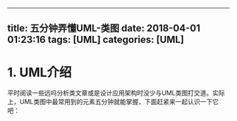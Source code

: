 
---
title: 五分钟弄懂UML-类图
date: 2018-04-01 01:23:16
tags: [UML]
categories: [UML]
---
# 1. UML介绍
平时阅读一些远吗分析类文章或是设计应用架构时没少与UML类图打交道。实际上，UML类图中最常用到的元素五分钟就能掌握，下面赶紧来一起认识一下它吧：

